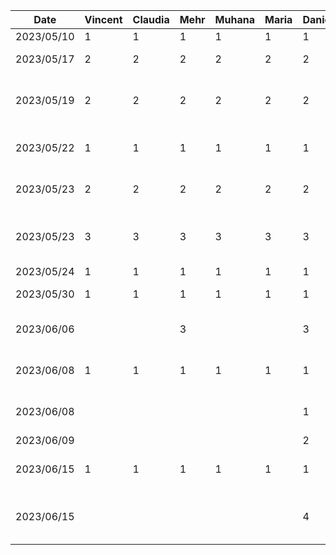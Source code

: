 | Date       | Vincent | Claudia | Mehr | Muhana | Maria | Daniel | Task                                    |
|------------|---------|---------|------|--------|-------|--------|-----------------------------------------|
| 2023/05/10 | 1       | 1       | 1    | 1      | 1     | 1      | FDYP class 1                            |
| 2023/05/17 | 2       | 2       | 2    | 2      | 2     | 2      | Brainstorming group meeting             |
| 2023/05/19 | 2       | 2       | 2    | 2      | 2     | 2      | Potential consultant meeting (Zahedi)   |
| 2023/05/22 | 1       | 1       | 1    | 1      | 1     | 1      | Potential consultant meeting (Carr)     |
| 2023/05/23 | 2       | 2       | 2    | 2      | 2     | 2      | Consultant meeting (El-Hag)             |
| 2023/05/23 | 3       | 3       | 3    | 3      | 3     | 3      | Consultant meeting (abstract, planning) |
| 2023/05/24 | 1       | 1       | 1    | 1      | 1     | 1      | FYDP class 2                            |
| 2023/05/30 | 1       | 1       | 1    | 1      | 1     | 1      | Project spec meeting                    |
| 2023/06/06 |         |         | 3    |        |       | 3      | FP and NFP research for spec doc        |
| 2023/06/08 | 1       | 1       | 1    | 1      | 1     | 1      | Consultant/grad student meeting         |
| 2023/06/08 |         |         |      |        |       | 1      | Image preprocessing research            |
| 2023/06/09 |         |         |      |        |       | 2      | CNN research                            |
| 2023/06/15 | 1       | 1       | 1    | 1      | 1     | 1      | Consultant meeting/group delegation     |
| 2023/06/15 |         |         |      |        |       | 4      | CNN script setup with MNIST temp data   |